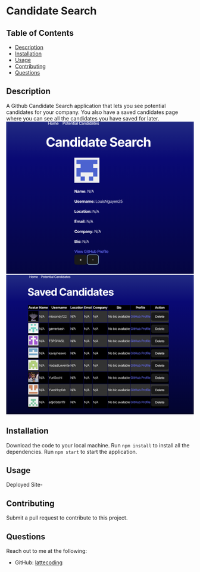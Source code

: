 # Candidate Search

## Table of Contents
- [Description](#description)
- [Installation](#installation)
- [Usage](#usage)
- [Contributing](#contributing)
- [Questions](#questions)

## Description
A Github Candidate Search application that lets you see potential candidates for your company. You also have a saved candidates page where you can see all the candidates you have saved for later.
![Candidate Search Page](images/candidate-search-image.png)
![Saved Candidate Page](images/saved-candidate-image.png)

## Installation

Download the code to your local  machine. Run `npm install` to install all the dependencies. Run `npm start` to start the application.

## Usage

Deployed Site-

## Contributing

Submit a pull request to contribute to this project.

## Questions

Reach out to me at the following:

- GitHub: [lattecoding](https://github.com/lattecoding)

